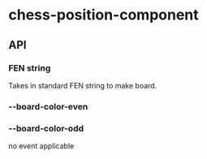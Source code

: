 # chess-position-component
## API
### FEN string
Takes in standard FEN string to make board.
### --board-color-even
### --board-color-odd

no event applicable